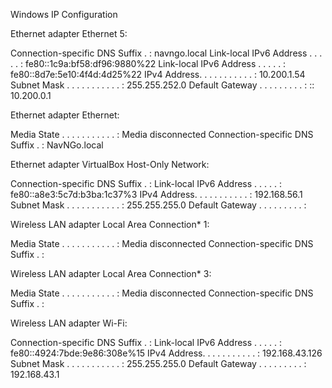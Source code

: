 
Windows IP Configuration


Ethernet adapter Ethernet 5:

   Connection-specific DNS Suffix  . : navngo.local
   Link-local IPv6 Address . . . . . : fe80::1c9a:bf58:df96:9880%22
   Link-local IPv6 Address . . . . . : fe80::8d7e:5e10:4f4d:4d25%22
   IPv4 Address. . . . . . . . . . . : 10.200.1.54
   Subnet Mask . . . . . . . . . . . : 255.255.252.0
   Default Gateway . . . . . . . . . : ::
                                       10.200.0.1

Ethernet adapter Ethernet:

   Media State . . . . . . . . . . . : Media disconnected
   Connection-specific DNS Suffix  . : NavNGo.local

Ethernet adapter VirtualBox Host-Only Network:

   Connection-specific DNS Suffix  . : 
   Link-local IPv6 Address . . . . . : fe80::a8e3:5c7d:b3ba:1c37%3
   IPv4 Address. . . . . . . . . . . : 192.168.56.1
   Subnet Mask . . . . . . . . . . . : 255.255.255.0
   Default Gateway . . . . . . . . . : 

Wireless LAN adapter Local Area Connection* 1:

   Media State . . . . . . . . . . . : Media disconnected
   Connection-specific DNS Suffix  . : 

Wireless LAN adapter Local Area Connection* 3:

   Media State . . . . . . . . . . . : Media disconnected
   Connection-specific DNS Suffix  . : 

Wireless LAN adapter Wi-Fi:

   Connection-specific DNS Suffix  . : 
   Link-local IPv6 Address . . . . . : fe80::4924:7bde:9e86:308e%15
   IPv4 Address. . . . . . . . . . . : 192.168.43.126
   Subnet Mask . . . . . . . . . . . : 255.255.255.0
   Default Gateway . . . . . . . . . : 192.168.43.1
